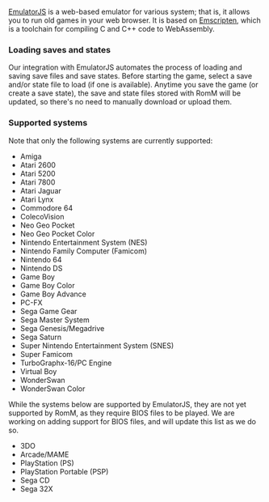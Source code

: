 [EmulatorJS](https://emulatorjs.org/) is a web-based emulator for various system; that is, it allows you to run old games in your web browser. It is based on [Emscripten](https://emscripten.org/), which is a toolchain for compiling C and C++ code to WebAssembly.

### Loading saves and states

Our integration with EmulatorJS automates the process of loading and saving save files and save states. Before starting the game, select a save and/or state file to load (if one is available). Anytime you save the game (or create a save state), the save and state files stored with RomM will be updated, so there's no need to manually download or upload them.

### Supported systems

Note that only the following systems are currently supported:

* Amiga
* Atari 2600
* Atari 5200
* Atari 7800
* Atari Jaguar
* Atari Lynx
* Commodore 64
* ColecoVision
* Neo Geo Pocket
* Neo Geo Pocket Color
* Nintendo Entertainment System (NES)
* Nintendo Family Computer (Famicom)
* Nintendo 64
* Nintendo DS
* Game Boy
* Game Boy Color
* Game Boy Advance
* PC-FX
* Sega Game Gear
* Sega Master System
* Sega Genesis/Megadrive
* Sega Saturn
* Super Nintendo Entertainment System (SNES)
* Super Famicom
* TurboGraphx-16/PC Engine
* Virtual Boy
* WonderSwan
* WonderSwan Color

While the systems below are supported by EmulatorJS, they are not yet supported by RomM, as they require BIOS files to be played. We are working on adding support for BIOS files, and will update this list as we do so.

* 3DO
* Arcade/MAME
* PlayStation (PS)
* PlayStation Portable (PSP)
* Sega CD
* Sega 32X
